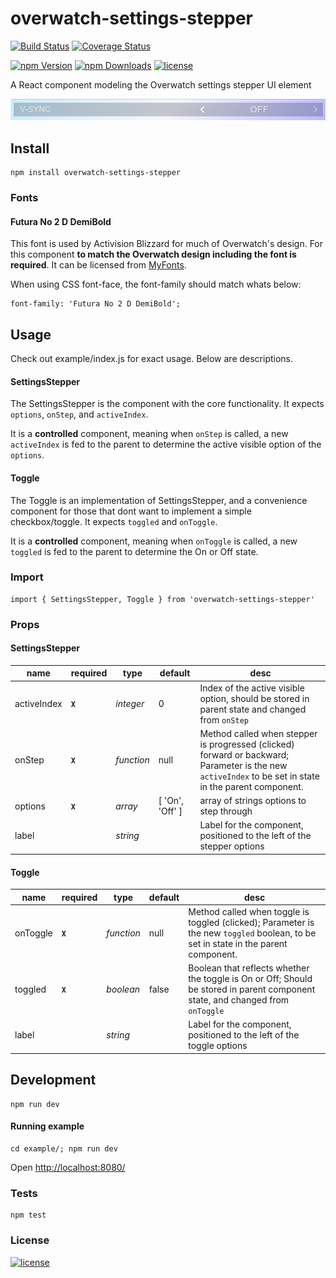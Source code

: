 overwatch-settings-stepper
=========

[![Build Status](https://travis-ci.org/likethemammal/overwatch-settings-stepper.svg?branch=master)](https://travis-ci.org/likethemammal/overwatch-settings-stepper)
[![Coverage Status](https://coveralls.io/repos/github/likethemammal/overwatch-settings-stepper/badge.svg?branch=master)](https://coveralls.io/github/likethemammal/overwatch-settings-stepper?branch=master)

[![npm Version](https://img.shields.io/npm/v/overwatch-settings-stepper.svg)](https://www.npmjs.com/package/overwatch-settings-stepper)
[![npm Downloads](https://img.shields.io/npm/dm/overwatch-settings-stepper.svg)](https://www.npmjs.com/package/overwatch-settings-stepper)
[![license](https://img.shields.io/github/license/likethemammal/overwatch-settings-stepper.svg)](https://github.com/likethemammal/overwatch-settings-stepper/blob/master/LICENSE)


A React component modeling the Overwatch settings stepper UI element

![Example](example/example.png)

## Install

    npm install overwatch-settings-stepper

### Fonts

#### Futura No 2 D DemiBold

This font is used by Activision Blizzard for much of Overwatch's design. For this component **to match the Overwatch design including the font is required**. It can be licensed from [MyFonts](http://www.myfonts.com/fonts/urw/futura-no-2/futura-no2-d-demi-bold/).

When using CSS font-face, the font-family should match whats below:

    font-family: 'Futura No 2 D DemiBold';

## Usage

Check out example/index.js for exact usage. Below are descriptions.

#### SettingsStepper

The SettingsStepper is the component with the core functionality. It expects `options`, `onStep`, and `activeIndex`.

It is a **controlled** component, meaning when `onStep` is called, a new `activeIndex` is fed to the parent to determine the active visible option of the `options`.
 
#### Toggle

The Toggle is an implementation of SettingsStepper, and a convenience component for those that dont want to implement a simple checkbox/toggle. It expects `toggled` and `onToggle`.

It is a **controlled** component, meaning when `onToggle` is called, a new `toggled` is fed to the parent to determine the On or Off state.

### Import

    import { SettingsStepper, Toggle } from 'overwatch-settings-stepper'

### Props

#### SettingsStepper

| name        | required  | type           | default  | desc 
--- | --- | --- | --- | --- |
| activeIndex | **`X`** | *integer* | 0 | Index of the active visible option, should be stored in parent state and changed from `onStep` |
| onStep | **`X`** | *function* | null | Method called when stepper is progressed (clicked) forward or backward; Parameter is the new `activeIndex` to be set in state in the parent component.  |
| options | **`X`** | *array* | [ 'On', 'Off' ] | array of strings options to step through |
| label | | *string* | | Label for the component, positioned to the left of the stepper options |

#### Toggle

| name        | required  | type           | default  | desc 
--- | --- | --- | --- | --- |
| onToggle | **`X`** | *function* | null | Method called when toggle is toggled (clicked); Parameter is the new `toggled` boolean, to be set in state in the parent component.  |
| toggled | **`X`** | *boolean* | false | Boolean that reflects whether the toggle is On or Off; Should be stored in parent component state, and changed from `onToggle` |
| label | | *string* | | Label for the component, positioned to the left of the toggle options |

## Development

    npm run dev
    
#### Running example

    cd example/; npm run dev
    
Open [http://localhost:8080/](http://localhost:8080/)

### Tests

    npm test

### License

[![license](https://img.shields.io/github/license/likethemammal/overwatch-settings-stepper.svg?style=flat-square)](https://github.com/likethemammal/overwatch-settings-stepper/blob/master/LICENSE)
